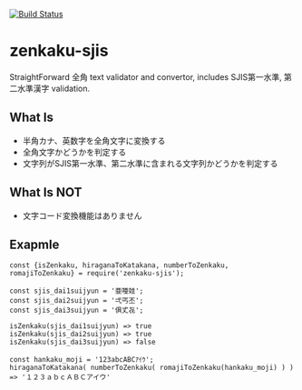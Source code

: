 [![Build Status](https://travis-ci.org/kazukimuta/zenkaku-sjis.svg?branch=master)](https://travis-ci.org/kazukimuta/zenkaku-sjis)
# zenkaku-sjis

StraightForward 全角 text validator and convertor, includes SJIS第一水準, 第二水準漢字 validation.

## What Is

- 半角カナ、英数字を全角文字に変換する
- 全角文字かどうかを判定する
- 文字列がSJIS第一水準、第二水準に含まれる文字列かどうかを判定する


## What Is NOT

- 文字コード変換機能はありません

## Exapmle

```
const {isZenkaku, hiraganaToKatakana, numberToZenkaku, romajiToZenkaku} = require('zenkaku-sjis');

const sjis_dai1suijyun = '亜唖娃';
const sjis_dai2suijyun = '弌丐丕';
const sjis_dai3suijyun = '俱𠀋㐂';

isZenkaku(sjis_dai1suijyun) => true
isZenkaku(sjis_dai2suijyun) => true
isZenkaku(sjis_dai3suijyun) => false

const hankaku_moji = '123abcABCｱｲｳ';
hiraganaToKatakana( numberToZenkaku( romajiToZenkaku(hankaku_moji) ) ) => '１２３ａｂｃＡＢＣアイウ'
```




